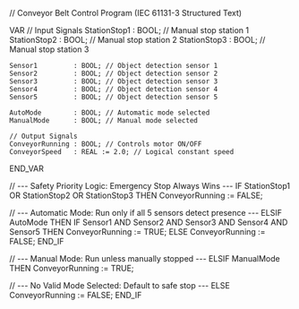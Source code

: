 // Conveyor Belt Control Program (IEC 61131-3 Structured Text)

VAR
    // Input Signals
    StationStop1    : BOOL; // Manual stop station 1
    StationStop2    : BOOL; // Manual stop station 2
    StationStop3    : BOOL; // Manual stop station 3

    Sensor1         : BOOL; // Object detection sensor 1
    Sensor2         : BOOL; // Object detection sensor 2
    Sensor3         : BOOL; // Object detection sensor 3
    Sensor4         : BOOL; // Object detection sensor 4
    Sensor5         : BOOL; // Object detection sensor 5

    AutoMode        : BOOL; // Automatic mode selected
    ManualMode      : BOOL; // Manual mode selected

    // Output Signals
    ConveyorRunning : BOOL; // Controls motor ON/OFF
    ConveyorSpeed   : REAL := 2.0; // Logical constant speed
END_VAR


// --- Safety Priority Logic: Emergency Stop Always Wins ---
IF StationStop1 OR StationStop2 OR StationStop3 THEN
    ConveyorRunning := FALSE;

// --- Automatic Mode: Run only if all 5 sensors detect presence ---
ELSIF AutoMode THEN
    IF Sensor1 AND Sensor2 AND Sensor3 AND Sensor4 AND Sensor5 THEN
        ConveyorRunning := TRUE;
    ELSE
        ConveyorRunning := FALSE;
    END_IF

// --- Manual Mode: Run unless manually stopped ---
ELSIF ManualMode THEN
    ConveyorRunning := TRUE;

// --- No Valid Mode Selected: Default to safe stop ---
ELSE
    ConveyorRunning := FALSE;
END_IF

